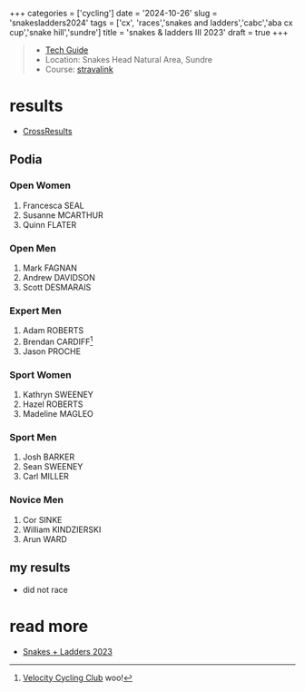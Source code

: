 +++
categories = ['cycling']
date = '2024-10-26'
slug = 'snakesladders2024'
tags = ['cx', 'races','snakes and ladders','cabc','aba cx cup','snake hill','sundre']
title = 'snakes & ladders III 2023'
draft = true
+++

> * [Tech Guide](https://docs.google.com/document/d/1XyrN2tg1PjTT6lNv1o3xg7ECCAtbaQT-mj0UxuwGTmE/edit?usp=sharing)
> * Location: Snakes Head Natural Area, Sundre
> * Course: [stravalink](http://www.strava.com/segments/35705305)



# results

* [CrossResults](https://www.crossresults.com/race/11919)

## Podia

### Open Women

1. Francesca SEAL
2. Susanne MCARTHUR
3. Quinn FLATER
### Open Men

1. Mark FAGNAN
2. Andrew DAVIDSON
3. Scott DESMARAIS
### Expert Men

1. Adam ROBERTS
2. Brendan CARDIFF[^1]
3. Jason PROCHE

[^1]: [Velocity Cycling Club](../vcc/) woo!

### Sport Women

1. Kathryn SWEENEY
2. Hazel ROBERTS
3. Madeline MAGLEO
### Sport Men

1. Josh BARKER
2. Sean SWEENEY
3. Carl MILLER

### Novice Men

1. Cor SINKE
2. William KINDZIERSKI
3. Arun WARD





## my results

* did not race

# read more

* [Snakes + Ladders 2023](../snakesladders2023/)